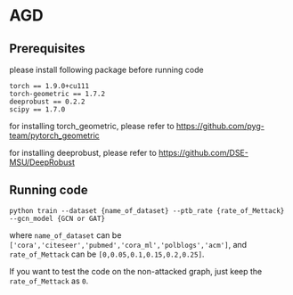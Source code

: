 # AGD

## Prerequisites

please install following package before running code

```
torch == 1.9.0+cu111
torch-geometric == 1.7.2
deeprobust == 0.2.2
scipy == 1.7.0
```

for installing torch_geometric, please refer to https://github.com/pyg-team/pytorch_geometric

for installing deeprobust, please refer to https://github.com/DSE-MSU/DeepRobust

## Running code

```
python train --dataset {name_of_dataset} --ptb_rate {rate_of_Mettack} --gcn_model {GCN or GAT} 
```
where `name_of_dataset` can be `['cora','citeseer','pubmed','cora_ml','polblogs','acm']`, and `rate_of_Mettack` can be `[0,0.05,0.1,0.15,0.2,0.25]`.

If you want to test the code on the non-attacked graph, just keep the `rate_of_Mettack` as `0`.